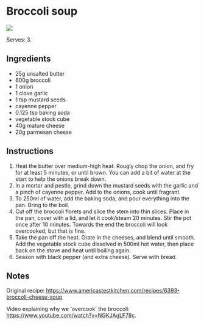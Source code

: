 # Broccoli soup

![](https://res.cloudinary.com/hksqkdlah/image/upload/ar_1:1,c_fill,dpr_2.0,f_auto,fl_lossy.progressive.strip_profile,g_faces:auto,q_auto:low,w_344/35041_sfs-broccoli-cheese-soup-ii-027)

Serves: 3.

## Ingredients
- 25g unsalted butter
- 600g broccoli
- 1 onion
- 1 clove garlic 
- 1 tsp mustard seeds
- cayenne pepper
- 0.125 tsp baking soda
- vegetable stock cube
- 40g mature cheese
- 20g parmesan cheese

## Instructions
1. Heat the butter over medium-high heat.
   Rougly chop the onion, and fry for at least 5 minutes, or until brown. You can add a bit of water at the start to help the onions break down.
2. In a mortar and pestle, grind down the mustard seeds with the garlic and a pinch of cayenne pepper.
   Add to the onions, cook until fragrant.
3. To 250ml of water, add the baking soda, and pour everything into the pan. Bring to the boil.
4. Cut off the broccoli florets and slice the stem into thin slices. 
   Place in the pan, cover with a lid, and let it cook/steam 20 minutes. Stir the pot once after 10 minutes.
   Towards the end the broccoli will look overcooked, but that is fine.
5. Take the pan off the heat. 
   Grate in the cheeses, and blend until smooth.
   Add the vegetable stock cube dissolved in 500ml hot water, then place back on the stove and heat until boiling again.
6. Season with black pepper (and extra cheese).
   Serve with bread.

## Notes
Original recipe: https://www.americastestkitchen.com/recipes/6393-broccoli-cheese-soup

Video explaining why we 'overcook' the broccoli: https://www.youtube.com/watch?v=NGKJAgLF78c.